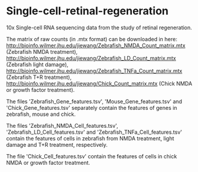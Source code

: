# Single-cell-retinal-regeneration
10x Single-cell RNA sequencing data from the study of retinal regeneration.

The matrix of raw counts (in .mtx format) can be downloaded in here:
http://bioinfo.wilmer.jhu.edu/jiewang/Zebrafish_NMDA_Count_matrix.mtx (Zebrafish NMDA treatment),
http://bioinfo.wilmer.jhu.edu/jiewang/Zebrafish_LD_Count_matrix.mtx (Zebrafish light damage),
http://bioinfo.wilmer.jhu.edu/jiewang/Zebrafish_TNFa_Count_matrix.mtx (Zebrafish T+R treatment),
http://bioinfo.wilmer.jhu.edu/jiewang/Chick_Count_matrix.mtx (Chick NMDA or growth factor treatment).

The files 'Zebrafish_Gene_features.tsv', 'Mouse_Gene_features.tsv' and 'Chick_Gene_features.tsv' separately contain the features of genes in zebrafish, mouse and chick. 

The files 'Zebrafish_NMDA_Cell_features.tsv', 'Zebrafish_LD_Cell_features.tsv' and 'Zebrafish_TNFa_Cell_features.tsv' contain the features of cells in zebrafish from NMDA treatment, light damage and T+R treatment, respectively. 

The file 'Chick_Cell_features.tsv' contain the features of cells in chick NMDA or growth factor treatment. 
